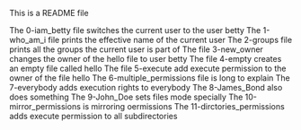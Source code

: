This is a README file

The 0-iam_betty file switches the current user to the user betty
The 1-who_am_i file prints the effective name of the current user
The 2-groups file prints all the groups the current user is part of
The file 3-new_owner changes the owner of the hello file to user betty
The file 4-empty creates an empty file called hello
The file 5-execute add execute permission to the owner of the file hello
The 6-multiple_permissions file is long to explain
The 7-everybody adds execution rights to everybody
The 8-James_Bond also does something
The 9-John_Doe sets files mode specially
The 10-mirror_permissions is mirroring oermissions
The 11-dirctories_permissions adds execute permission to all subdirectories

